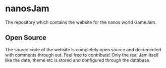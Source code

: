 # nanosJam
The repository which contains the website for the nanos world GameJam.

## Open Source
The source code of the website is completely open source and documented with comments through out. Feel free to contribute!
Only the real Jam itself like the date, theme etc is stored and configured through the database.

